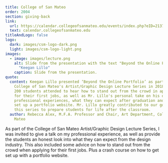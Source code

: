 ```yaml
title: College of San Mateo
order: 2004
section: giving-back
link:
  url: https://calendar.collegeofsanmateo.edu/events/index.php?eID=21370
  text: calendar.collegeofsanmateo.edu
titleAndLogo: false
logo:
  dark: images/csm-logo-dark.png
  light: images/csm-logo-light.png
images:
  - image: images/lecture.png
    alt: Slide from the presentation with the text "Beyond the Online Portfolio" and
      "Keegan Lillo"
    caption: Slide from the presentation.
quote:
  content: Keegan Lillo presented ‘Beyond the Online Portfolio’ as part of the
    College of San Mateo's Artist/Graphic Design Lecture Series in 2018. Over
    200 students attended to hear how to stand out from the crowd in applying
    for their first jobs, as well as Mr. Lillo's personal take on his own
    professional experiences, what they can expect after graduation and how to
    set up a portfolio website. Mr. Lillo greatly contributed to our goal in
    this series to prepare students for life after the classroom.
  author: Rebecca Alex, M.F.A. Professor and Chair, Art Department, College of San
    Mateo
```
As part of the College of San Mateo Artist/Graphic Design Lecture Series, I was invited to give a talk on my professional experience, as well as provide the students an honest look into what they can expect from the design industry. This also included some advice on how to stand out from the crowd when applying for their first jobs. Plus a crash course on how to get set up with a portfolio website.
